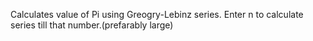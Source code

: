 Calculates value of Pi using Greogry-Lebinz series.
Enter n to calculate series till that number.(prefarably large)
